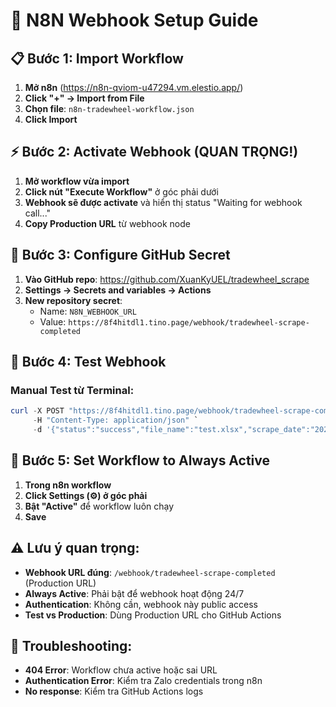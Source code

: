 # 🔧 N8N Webhook Setup Guide

## 📋 Bước 1: Import Workflow

1. **Mở n8n** (https://n8n-qviom-u47294.vm.elestio.app/)
2. **Click "+" → Import from File**
3. **Chọn file**: `n8n-tradewheel-workflow.json` 
4. **Click Import**

## ⚡ Bước 2: Activate Webhook (QUAN TRỌNG!)

1. **Mở workflow vừa import**
2. **Click nút "Execute Workflow"** ở góc phải dưới
3. **Webhook sẽ được activate** và hiển thị status "Waiting for webhook call..."
4. **Copy Production URL** từ webhook node

## 🔗 Bước 3: Configure GitHub Secret

1. **Vào GitHub repo**: https://github.com/XuanKyUEL/tradewheel_scrape
2. **Settings → Secrets and variables → Actions**
3. **New repository secret**:
   - Name: `N8N_WEBHOOK_URL`
   - Value: `https://8f4hitdl1.tino.page/webhook/tradewheel-scrape-completed`

## 🎯 Bước 4: Test Webhook

### Manual Test từ Terminal:
```powershell
curl -X POST "https://8f4hitdl1.tino.page/webhook/tradewheel-scrape-completed" `
     -H "Content-Type: application/json" `
     -d '{"status":"success","file_name":"test.xlsx","scrape_date":"2025-08-15","github_view_url":"https://github.com/test","download_url":"https://github.com/test/raw"}'
```

## 🔄 Bước 5: Set Workflow to Always Active

1. **Trong n8n workflow**
2. **Click Settings (⚙️) ở góc phải**
3. **Bật "Active"** để workflow luôn chạy
4. **Save**

## ⚠️ Lưu ý quan trọng:

- **Webhook URL đúng**: `/webhook/tradewheel-scrape-completed` (Production URL)
- **Always Active**: Phải bật để webhook hoạt động 24/7
- **Authentication**: Không cần, webhook này public access
- **Test vs Production**: Dùng Production URL cho GitHub Actions

## 🐛 Troubleshooting:

- **404 Error**: Workflow chưa active hoặc sai URL
- **Authentication Error**: Kiểm tra Zalo credentials trong n8n
- **No response**: Kiểm tra GitHub Actions logs
